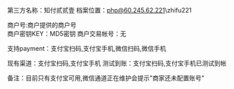 第三方名称：知付贰贰壹
档案位置：php@60.245.62.221\zhifu221
 
商户号:商户提供的商户号  
商户密钥KEY：MD5密钥
商户交易帐号：无
 
支持payment：支付宝扫码,支付宝手机,微信扫码,微信手机
 
现有渠道：支付宝扫码,支付宝手机
测试到账：支付宝扫码,支付宝手机已测试到帐
 
备注：目前只有支付宝可用,微信通道正在维护会提示"商家还未配置账号"
